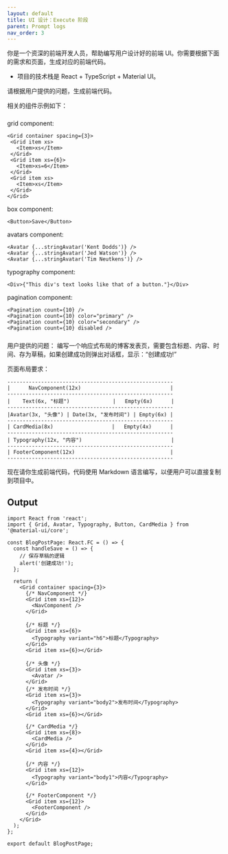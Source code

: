 ```yaml
---
layout: default
title: UI 设计：Execute 阶段
parent: Prompt logs
nav_order: 3
---
```


你是一个资深的前端开发人员，帮助编写用户设计好的前端 UI。你需要根据下面的需求和页面，生成对应的前端代码。

- 项目的技术栈是 React + TypeScript + Material UI。

请根据用户提供的问题，生成前端代码。

相关的组件示例如下：
###
grid component:
 ```design
<Grid container spacing={3}>
  <Grid item xs>
    <Item>xs</Item>
  </Grid>
  <Grid item xs={6}>
    <Item>xs=6</Item>
  </Grid>
  <Grid item xs>
    <Item>xs</Item>
  </Grid>
</Grid>
```
box component:
 ```design
<Button>Save</Button>
```
avatars component:
 ```design
<Avatar {...stringAvatar('Kent Dodds')} />
<Avatar {...stringAvatar('Jed Watson')} />
<Avatar {...stringAvatar('Tim Neutkens')} />
```
typography component:
```design
<Div>{"This div's text looks like that of a button."}</Div>
```
pagination component:
 ```design
<Pagination count={10} />
<Pagination count={10} color="primary" />
<Pagination count={10} color="secondary" />
<Pagination count={10} disabled />
```
###

用户提供的问题：
编写一个响应式布局的博客发表页，需要包含标题、内容、时间、存为草稿，如果创建成功则弹出对话框，显示：“创建成功!”

页面布局要求：

```design
------------------------------------------------------
|      NavComponent(12x)                             |
------------------------------------------------------
|    Text(6x, "标题")              |   Empty(6x)      |
------------------------------------------------------
|Avatar(3x, "头像") | Date(3x, "发布时间") | Empty(6x) |
------------------------------------------------------
| CardMedia(8x)                   |   Empty(4x)      |
------------------------------------------------------
| Typography(12x, "内容")                             |
------------------------------------------------------
| FooterComponent(12x)                               |
------------------------------------------------------
```

现在请你生成前端代码，代码使用 Markdown 语言编写，以便用户可以直接复制到项目中。


## Output

```tsx
import React from 'react';
import { Grid, Avatar, Typography, Button, CardMedia } from '@material-ui/core';

const BlogPostPage: React.FC = () => {
  const handleSave = () => {
    // 保存草稿的逻辑
    alert('创建成功!');
  };

  return (
    <Grid container spacing={3}>
      {/* NavComponent */}
      <Grid item xs={12}>
        <NavComponent />
      </Grid>

      {/* 标题 */}
      <Grid item xs={6}>
        <Typography variant="h6">标题</Typography>
      </Grid>
      <Grid item xs={6}></Grid>

      {/* 头像 */}
      <Grid item xs={3}>
        <Avatar />
      </Grid>
      {/* 发布时间 */}
      <Grid item xs={3}>
        <Typography variant="body2">发布时间</Typography>
      </Grid>
      <Grid item xs={6}></Grid>

      {/* CardMedia */}
      <Grid item xs={8}>
        <CardMedia />
      </Grid>
      <Grid item xs={4}></Grid>

      {/* 内容 */}
      <Grid item xs={12}>
        <Typography variant="body1">内容</Typography>
      </Grid>

      {/* FooterComponent */}
      <Grid item xs={12}>
        <FooterComponent />
      </Grid>
    </Grid>
  );
};

export default BlogPostPage;
``` 
